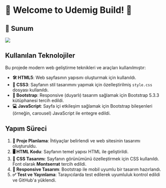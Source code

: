 # 📢 Welcome to Udemig Build! 🚀

## 💼 Sunum
![](build.gif)

## Kullanılan Teknolojiler
Bu projede modern web geliştirme teknikleri ve araçları kullanılmıştır:

- **🛠️ HTML5**: Web sayfasının yapısını oluşturmak için kullanıldı.
- **🎨 CSS3**: Sayfanın stil tasarımını yapmak için özelleştirilmiş `style.css` dosyası kullanıldı.
- **🚀 Bootstrap**: Responsive (duyarlı) tasarım sağlamak için Bootstrap 5.3.3 kütüphanesi tercih edildi.
- **💻 JavaScript**: Sayfa içi etkileşim sağlamak için Bootstrap bileşenleri (örneğin, carousel) JavaScript ile entegre edildi.

## Yapım Süreci
1. **📅 Proje Planlama**: İhtiyaçlar belirlendi ve web sitesinin tasarımı oluşturuldu.
2. **🖥️ HTML Kodu**: Sayfanın temel yapısı HTML ile geliştirildi.
3. **🎨 CSS Tasarımı**: Sayfanın görünümünü özelleştirmek için CSS kullanıldı. Font olarak **Montserrat** tercih edildi.
4. **📱 Responsive Tasarım**: Bootstrap ile mobil uyumlu bir tasarım hazırlandı.
5. **✅ Test ve Yayınlama**: Tarayıcılarda test edilerek uyumluluk kontrol edildi ve GitHub'a yüklendi.
